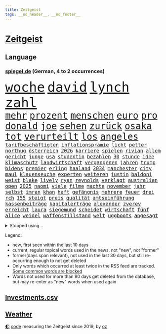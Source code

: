 ```yaml
---
title: Zeitgeist
tags: __no_header__, __no_footer__
---
```


# [Zeitgeist](https://oliz.io/zeitgeist/)

## Language

<h3><a href="https://www.spiegel.de" target="_blank">spiegel.de</a> (German, 4 to 2 occurrences)</h3>
<p style="font-family:monospace">
<span style="font-size:32pt"><a href="news_links.html#woche" class="current">woche</a></span>
<span style="font-size:32pt"><a href="news_links.html#david" class="current">david</a></span>
<span style="font-size:32pt"><a href="news_links.html#lynch" class="new">lynch</a></span>
<span style="font-size:32pt"><a href="news_links.html#zahl" class="current">zahl</a></span>
<br>
<span style="font-size:22pt"><a href="news_links.html#mehr" class="current">mehr</a></span>
<span style="font-size:22pt"><a href="news_links.html#prozent" class="current">prozent</a></span>
<span style="font-size:22pt"><a href="news_links.html#menschen" class="current">menschen</a></span>
<span style="font-size:22pt"><a href="news_links.html#euro" class="current">euro</a></span>
<span style="font-size:22pt"><a href="news_links.html#pro" class="current">pro</a></span>
<span style="font-size:22pt"><a href="news_links.html#donald" class="current">donald</a></span>
<span style="font-size:22pt"><a href="news_links.html#joe" class="current">joe</a></span>
<span style="font-size:22pt"><a href="news_links.html#sehen" class="current">sehen</a></span>
<span style="font-size:22pt"><a href="news_links.html#zurück" class="current">zurück</a></span>
<span style="font-size:22pt"><a href="news_links.html#osaka" class="current">osaka</a></span>
<span style="font-size:22pt"><a href="news_links.html#tot" class="current">tot</a></span>
<span style="font-size:22pt"><a href="news_links.html#verurteilt" class="current">verurteilt</a></span>
<span style="font-size:22pt"><a href="news_links.html#los" class="current">los</a></span>
<span style="font-size:22pt"><a href="news_links.html#angeles" class="current">angeles</a></span>
<br>
<span style="font-size:12pt"><a href="news_links.html#tarifbeschäftigten" class="current">tarifbeschäftigten</a></span>
<span style="font-size:12pt"><a href="news_links.html#inflationsprämie" class="new">inflationsprämie</a></span>
<span style="font-size:12pt"><a href="news_links.html#licht" class="current">licht</a></span>
<span style="font-size:12pt"><a href="news_links.html#petter" class="new">petter</a></span>
<span style="font-size:12pt"><a href="news_links.html#northug" class="new">northug</a></span>
<span style="font-size:12pt"><a href="news_links.html#österreich" class="current">österreich</a></span>
<span style="font-size:12pt"><a href="news_links.html#2026" class="current">2026</a></span>
<span style="font-size:12pt"><a href="news_links.html#karriere" class="current">karriere</a></span>
<span style="font-size:12pt"><a href="news_links.html#spielen" class="current">spielen</a></span>
<span style="font-size:12pt"><a href="news_links.html#rivian" class="new">rivian</a></span>
<span style="font-size:12pt"><a href="news_links.html#allem" class="current">allem</a></span>
<span style="font-size:12pt"><a href="news_links.html#gericht" class="current">gericht</a></span>
<span style="font-size:12pt"><a href="news_links.html#junge" class="current">junge</a></span>
<span style="font-size:12pt"><a href="news_links.html#usa" class="current">usa</a></span>
<span style="font-size:12pt"><a href="news_links.html#studentin" class="current">studentin</a></span>
<span style="font-size:12pt"><a href="news_links.html#bezahlen" class="current">bezahlen</a></span>
<span style="font-size:12pt"><a href="news_links.html#30" class="current">30</a></span>
<span style="font-size:12pt"><a href="news_links.html#stunde" class="current">stunde</a></span>
<span style="font-size:12pt"><a href="news_links.html#idee" class="current">idee</a></span>
<span style="font-size:12pt"><a href="news_links.html#klimaschutz" class="current">klimaschutz</a></span>
<span style="font-size:12pt"><a href="news_links.html#landwirtschaft" class="current">landwirtschaft</a></span>
<span style="font-size:12pt"><a href="news_links.html#vergangenen" class="current">vergangenen</a></span>
<span style="font-size:12pt"><a href="news_links.html#jahren" class="current">jahren</a></span>
<span style="font-size:12pt"><a href="news_links.html#trump" class="current">trump</a></span>
<span style="font-size:12pt"><a href="news_links.html#bidens" class="current">bidens</a></span>
<span style="font-size:12pt"><a href="news_links.html#premier" class="current">premier</a></span>
<span style="font-size:12pt"><a href="news_links.html#erling" class="current">erling</a></span>
<span style="font-size:12pt"><a href="news_links.html#haaland" class="current">haaland</a></span>
<span style="font-size:12pt"><a href="news_links.html#2034" class="current">2034</a></span>
<span style="font-size:12pt"><a href="news_links.html#manchester" class="current">manchester</a></span>
<span style="font-size:12pt"><a href="news_links.html#city" class="current">city</a></span>
<span style="font-size:12pt"><a href="news_links.html#maul" class="current">maul</a></span>
<span style="font-size:12pt"><a href="news_links.html#klauenseuche" class="new">klauenseuche</a></span>
<span style="font-size:12pt"><a href="news_links.html#experten" class="current">experten</a></span>
<span style="font-size:12pt"><a href="news_links.html#weiteren" class="current">weiteren</a></span>
<span style="font-size:12pt"><a href="news_links.html#justin" class="current">justin</a></span>
<span style="font-size:12pt"><a href="news_links.html#baldoni" class="current">baldoni</a></span>
<span style="font-size:12pt"><a href="news_links.html#weist" class="current">weist</a></span>
<span style="font-size:12pt"><a href="news_links.html#blake" class="current">blake</a></span>
<span style="font-size:12pt"><a href="news_links.html#lively" class="current">lively</a></span>
<span style="font-size:12pt"><a href="news_links.html#ryan" class="current">ryan</a></span>
<span style="font-size:12pt"><a href="news_links.html#reynolds" class="current">reynolds</a></span>
<span style="font-size:12pt"><a href="news_links.html#verklagt" class="current">verklagt</a></span>
<span style="font-size:12pt"><a href="news_links.html#australian" class="current">australian</a></span>
<span style="font-size:12pt"><a href="news_links.html#open" class="current">open</a></span>
<span style="font-size:12pt"><a href="news_links.html#2025" class="current">2025</a></span>
<span style="font-size:12pt"><a href="news_links.html#naomi" class="current">naomi</a></span>
<span style="font-size:12pt"><a href="news_links.html#viele" class="current">viele</a></span>
<span style="font-size:12pt"><a href="news_links.html#filme" class="current">filme</a></span>
<span style="font-size:12pt"><a href="news_links.html#machte" class="current">machte</a></span>
<span style="font-size:12pt"><a href="news_links.html#november" class="current">november</a></span>
<span style="font-size:12pt"><a href="news_links.html#jahr" class="current">jahr</a></span>
<span style="font-size:12pt"><a href="news_links.html#selbst" class="current">selbst</a></span>
<span style="font-size:12pt"><a href="news_links.html#imran" class="new">imran</a></span>
<span style="font-size:12pt"><a href="news_links.html#khan" class="current">khan</a></span>
<span style="font-size:12pt"><a href="news_links.html#haft" class="current">haft</a></span>
<span style="font-size:12pt"><a href="news_links.html#gefängnis" class="current">gefängnis</a></span>
<span style="font-size:12pt"><a href="news_links.html#mehrere" class="current">mehrere</a></span>
<span style="font-size:12pt"><a href="news_links.html#feuer" class="current">feuer</a></span>
<span style="font-size:12pt"><a href="news_links.html#drei" class="current">drei</a></span>
<span style="font-size:12pt"><a href="news_links.html#rch" class="new">rch</a></span>
<span style="font-size:12pt"><a href="news_links.html#155" class="new">155</a></span>
<span style="font-size:12pt"><a href="news_links.html#steigt" class="current">steigt</a></span>
<span style="font-size:12pt"><a href="news_links.html#preis" class="current">preis</a></span>
<span style="font-size:12pt"><a href="news_links.html#qualität" class="current">qualität</a></span>
<span style="font-size:12pt"><a href="news_links.html#amtseinführung" class="current">amtseinführung</a></span>
<span style="font-size:12pt"><a href="news_links.html#kassenbeiträge" class="new">kassenbeiträge</a></span>
<span style="font-size:12pt"><a href="news_links.html#kapitalerträge" class="new">kapitalerträge</a></span>
<span style="font-size:12pt"><a href="news_links.html#alexander" class="current">alexander</a></span>
<span style="font-size:12pt"><a href="news_links.html#zverev" class="current">zverev</a></span>
<span style="font-size:12pt"><a href="news_links.html#erreicht" class="current">erreicht</a></span>
<span style="font-size:12pt"><a href="news_links.html#laura" class="current">laura</a></span>
<span style="font-size:12pt"><a href="news_links.html#siegemund" class="new">siegemund</a></span>
<span style="font-size:12pt"><a href="news_links.html#scheidet" class="current">scheidet</a></span>
<span style="font-size:12pt"><a href="news_links.html#wirtschaft" class="current">wirtschaft</a></span>
<span style="font-size:12pt"><a href="news_links.html#fünf" class="current">fünf</a></span>
<span style="font-size:12pt"><a href="news_links.html#alice" class="current">alice</a></span>
<span style="font-size:12pt"><a href="news_links.html#weidel" class="current">weidel</a></span>
<span style="font-size:12pt"><a href="news_links.html#waffenstillstand" class="current">waffenstillstand</a></span>
<span style="font-size:12pt"><a href="news_links.html#welt" class="current">welt</a></span>
<span style="font-size:12pt"><a href="news_links.html#uggboots" class="new">uggboots</a></span>
<span style="font-size:12pt"><a href="news_links.html#angesagt" class="new">angesagt</a></span>
</p>
<details>
<summary>Stopped using...</summary>
<p class="former" style="font-size:12pt">
ronaldo(1549) prinz(1548) wechselt(1548) hinaus(1547) niedersachsen(1547) oberbürgermeister(1547) siegt(1547) bundesrepublik(1546) dauerhaft(1546) herbst(1546) wettbewerb(1546) 2019(1545) co₂(1545) gesundheitsminister(1545) senken(1545) stolz(1545) tiefe(1545) verhandelt(1545) entwurf(1544) kurzfristig(1544) neuseeland(1544) scheiterte(1544) verpflichtet(1544) vorbereitet(1544) eindruck(1543) künstler(1543) modelle(1543) präsentieren(1543) raum(1543) tempo(1543) augsburg(1542) ausfallen(1542) gemeinden(1542) pandemie(1542) fürchtet(1541) generalsekretär(1541) geworfen(1541) kriminellen(1541) mario(1541) razzia(1541) regt(1541) super(1541) treffer(1541) wählen(1541) besiegt(1540) geheimnis(1540) nürnberg(1540) reiche(1540) blieben(1539) erfolge(1539) produktion(1539) rezept(1539) richtige(1539) stößt(1539) tests(1539) träumen(1539) weltweite(1539) überwinden(1539) einreisen(1538) emmanuel(1538) macron(1538) schlimm(1538) stoßen(1538) summe(1538) teilte(1538) unrecht(1538) versorgt(1538) beraten(1537) signal(1537) teilnehmen(1537) verlierer(1537) besetzt(1536) maßnahme(1536) rat(1536) verpassen(1536) halbfinale(1534) triumph(1534) beiträge(1533) gesetze(1533) schäden(1533) spott(1533) langfristig(1532) wies(1532) wähler(1532) halb(1530) einsetzen(1529) song(1529) einschränkungen(1528) euparlament(1528) entscheidenden(1527) konkrete(1527) tür(1525) umgeht(1523) warm(1523) william(1523) begeistert(1522) landete(1522) berühmten(1521) betrifft(1520) erfüllt(1520) frisch(1520) wahrscheinlich(1519) gewinn(1518) informiert(1512) katharina(1507) klasse(1507) schaut(1505) thüringer(1504) versorgung(1500) hitler(1482) schiffe(1471) vormarsch(1416) panzer(1411) krieges(1319) drohende(1302) sammelt(1293) verdi(1290) kleidung(1281) auswärtige(1278) freigesprochen(1274) autoren(1265) insbesondere(1262) konzerns(1242) king(1216) fifa(1210) universität(1207) nfl(1191) ice(1182) kursieren(1180) wichtiges(1174) fachkräfte(1172) stern(1168) magazin(1160) verteidiger(1154) lieferungen(1153) luftwaffe(1153) militärischen(1137) verschiedenen(1109) propaganda(1099) geplatzt(1078) explosionen(1073) mbappé(1045) erneuerbare(1024) hochrangigen(1022) flüchten(1006) günstiger(1006) wiederaufbau(1002) fußballerinnen(997) durchsuchen(986) debattiert(943) ausbauen(942) iii(940) bedarf(938) veröffentlichen(928) neustart(926) baum(921) vermissten(921) zuwanderung(921) partnerin(919) rettungsaktion(907) folgten(904) legal(895) subventionen(886) aufmerksam(872) 05(863) gott(857) zurückkehren(850) lula(846) entstehen(844) ersetzt(842) grenzgebiet(824) außenpolitik(799) ulm(781) spion(780) böhmermann(773) verbindungen(767) nico(756) gelegenheit(744) aufgelöst(740) dritter(736) zehnte(733) ricarda(717) zwingt(716) minderjährige(709) wasserstoff(705) openai(700) technologie(700) verschleppt(693) manöver(692) uefa(691) panik(687) dfbpokal(681) brauche(679) instituts(674) fließen(661) hamilton(661) lewis(661) björn(659) hinweg(652) schließung(647) hauptrolle(643) angerichtet(642) zittern(636) dringt(634) 13jährige(633) schottischen(629) samuel(616) forscherin(615) florenz(590) gehandelt(590) mohammed(583) mahnen(582) lebensgefährlich(581) partien(580) wuchs(579) kylian(570) budget(569) obersten(554) fußballem(553) stellenabbau(550) vorlegen(550) quellen(549) popstars(542) vertrauter(542) essener(539) erderwärmung(537) desaster(536) staus(530) stützen(525) football(522) folter(511) meyer(500) afdchef(494) alaska(494) fraktion(491) 24jährige(489) american(488) vertreiben(486) tvsender(483) gewinner(477) miliz(472) getöteter(469) ständige(464) comedian(461) isst(461) rief(460) darstellung(458) berüchtigte(457) nachbarland(452) eröffnung(451) besetzung(450) hinterlässt(450) bahnsteig(447) lahmgelegt(444) kundgebungen(442) attentat(441) gravierenden(441) stimmte(441) nahost(434) gewähren(432) betonte(429) gefährlichsten(425) vulkanausbruch(424) adam(423) menschenrechte(422) recep(421) tayyip(421) cottbus(420) herbe(420) dokument(419) flensburg(419) mangelt(417) beschuldigte(414) stellten(414) wegfallen(410) signalisiert(409) wisconsin(408) aufzeichnungen(406) stationieren(403) haftstrafen(398) ließe(396) ruanda(396) taugt(389) demnächst(385) wackelt(384) 18jährige(383) bestraft(383) falls(383) dubai(381) 93(380) stuttgarter(379) größe(378) aufstellen(377) historischer(374) kriegsschiffe(374) finanziellen(372) brasilianische(369) bunker(368) grande(368) hugh(368) gezahlt(365) immunität(364) schwarzgrün(362) eilantrag(360) mögen(360) you(360) operation(359) abermals(357) christina(355) droge(352) wettkampf(349) rüsten(344) fehlenden(343) sony(343) vorbereiten(343) anwesend(341) potsdam(341) anpassung(340) beantragt(340) direkten(339) gepäck(339) indes(339) jackson(337) haag(334) reihenweise(333) territorium(329) herausforderer(325) vergewaltigungen(325) vergibt(323) hing(322) fahndet(319) gefälschte(319) jena(317) mitarbeiterin(317) falscher(316) lebenslang(315) historisch(314) digitalpakt(312) mallorca(311) vermittler(311) 74(308) frühe(308) mitmachen(305) schreibtisch(299) tasche(299) usmedien(298) held(297) schülerinnen(297) operationen(296) stammen(295) dienen(294) sarah(294) dortmunds(292) segeln(292) hessischen(290) fotografiert(289) spitzenkandidaten(287) panne(283) erfolgreicher(282) einblick(281) mischung(281) schmerzensgeld(280) matchwinner(279) aufsichtsrat(278) lieder(277) dokumentation(276) flossen(276) boxer(275) drittes(275) reiht(274) studien(274) 2029(271) fester(271) riskante(271) staatschefs(270) katja(268) milliardengeschäft(266) königlichen(263) brutale(262) grauen(262) 44(261) elektromobilität(261) techniken(261) grandiosen(257) eurowings(256) diplomatischen(255) ausgeweitet(252) pelosi(252) weltgrößten(252) konzerten(251) fuchs(250) engel(249) autobranche(247) kommentieren(247) gezielten(246) mclaren(245) römische(245) vereinbaren(245) europäischer(244) jessica(244) auswärtiges(243) mücken(243) verlaufen(243) euphorie(242) angeschlagenen(241) kommentare(240) geldwäsche(239) flüchtlingslager(238) hitlers(238) amtsgericht(237) jeweiligen(237) 21jährige(236) verbrecher(236) nachfolgerin(234) positive(234) eskalieren(233) mysteriösen(232) lando(231) norris(231) weibchen(230) films(228) planten(228) afrikanische(227) bande(227) perfekt(227) schärferes(225) ultrarechte(225) begleitung(224) eigenheim(224) sternschnuppen(224) vergnügen(224) organisiert(222) schumachers(222) weltkriegs(222) heinz(221) entwirft(219) reus(218) juan(217) resolution(216) stadtverwaltung(216) verschwörungsmythen(216) beißt(215) kennedy(215) eras(213) verschwundenen(210) zitiert(210) eingesperrt(209) einsteigen(208) verwüstet(208) diebstahls(205) extremwetter(205) bewegende(204) suchten(204) rekordsumme(203) berüchtigt(201) sportgeschichte(200) übte(199) vielfalt(196) rechtliche(194) gabriel(193) lösungen(193) leeren(192) magie(192) englands(191) kocht(190) look(190) sklerose(189) brat(188) krone(188) wachsende(187) abgelöst(186) beschleunigt(186) erfinden(186) gefälschten(186) jemanden(186) nationalhymne(184) nations(184) zeichnen(184) performance(182) 25jährigen(181) ariana(180) popsängerin(180) tops(180) erotik(179) guirassy(178) serhou(178) autounfall(177) standorten(177) vergewaltigte(177) legende(176) waffengewalt(176) erkunden(175) überwiegend(175) kalender(174) satellitenbilder(174) stabilität(174) baseball(173) gewaltsame(173) niedrigsten(173) schleppen(173) cnn(172) flohen(172) immens(171) massen(171) unwettern(171) weltgesundheitsorganisation(169) parat(168) vorgeschlagen(168) gruppenphase(167) tirol(166) wohnzimmer(166) finanzministerin(164) monatlichen(164) zentrales(163) donezk(162) merkt(160) endlosen(159) kolumbianischen(159) iron(158) verstorben(157) 73(156) badewanne(156) deckeln(156) anrichten(155) brutalität(154) entsprechende(154) gräben(154) komödie(154) postete(154) bond(153) buckelwal(153) reuter(153) verzeihung(152) längeren(150) stechen(150) feststellen(149) freundschaften(148) nicolas(148) privatjets(148) toskana(148) ermorden(147) sprengsatz(147) werft(147) fahnenflucht(146) yoga(146) austin(145) einladen(145) ifoindex(145) kunstwerke(145) änderung(145) pakt(143) uspolitik(143) altstadt(142) jones(142) gelohnt(141) spendengelder(141) aggressive(140) arbeitskräften(140) befeuert(140) freistaat(140) schwerin(140) brandanschlägen(139) ceo(138) status(138) weint(138) abgebaut(136) geknackt(136) biologische(135) gezielte(135) jamie(135) ifoinstituts(134) impfgegner(133) berufliche(132) diplomaten(132) entlassungen(132) arbeitsplätze(131) anhaltende(129) ausgetauscht(129) beschmiert(129) borg(129) gleicht(129) verfasst(129) verursachen(129) viren(129) benutzte(128) fußballweltverband(128) trauriger(128) echt(126) risse(126) woidke(126) rogan(125) schuster(125) zwischenbilanz(125) anschlags(124) einzusetzen(124) globaler(124) lichtblick(124) mpox(124) carpenter(123) mpoxvariante(123) multiple(123) vergangen(123) witze(123) finanzexperte(122) ohrfeige(122) zwangsweise(122) einmarsch(121) miss(121) 30000(120) profiteure(120) rose(119) bakterien(118) überrollt(118) image(117) karsten(117) erstaunliche(115) südfrankreich(115) vertriebenen(115) gebraucht(114) mtv(114) ratlos(114) vereinte(114) kathrin(113) landesverbände(113) zweitgrößte(113) bestätigten(112) bewirbt(112) abc(111) espresso(111) wolfsburg(111) jugendtrainer(110) teuersten(110) ausdauer(109) auslosung(109) dua(109) lipa(109) covorsitzende(108) eingestuften(108) nordseeinsel(108) verunglückten(108) anlässlich(107) erleichterte(107) vollstreckt(107) wohnkosten(107) ding(106) elversberg(106) gebannt(106) mönchengladbach(106) speziellen(106) berühmter(105) galaxy(105) versteckte(105) schwachstellen(104) universum(104) aufsichtsratschef(103) berlinneukölln(103) code(103) fremder(103) spiegelrecherchen(102) enttäuschungen(101) 1200(100) infiziert(100) befunden(99) bernhard(99) flexible(99) jim(99) jurist(99) rätselhaften(99) washingtons(99) eingeliefert(98) jordanien(98) kaufprämie(98) angeschwemmt(96) juristischen(96) sparmaßnahmen(96) unobericht(96) bescheiden(95) fernzuhalten(95) silke(95) stunts(95) wmqualifikation(95) gomez(94) rockstar(94) selena(94) verwandten(94) ausgebeutet(93) lkwfahrer(93) mathe(93) weltfußballer(93) übergossen(93) 37jähriger(92) buckingham(91) doppelpack(91) pikante(91) fußballstars(90) handelskammer(90) raabs(90) raygun(90) siegesserie(90) verroht(90) voigt(90) billig(89) erpresser(89) gewaschen(89) schärferer(89) spiegelredakteure(89) tierischen(89) hape(88) kerkeling(88) nachlesen(88) sechsjährige(88) shops(88) unterschreibt(88) beurteilt(87) eilt(87) konrad(87) nsdap(87) staatsgebiet(87) unterschiedliche(87) distanzen(86) frische(86) mehrheitsverhältnisse(86) sensible(86) trendsport(86) warnzeichen(86) weine(86) anzupassen(85) bewährungsstrafe(85) bundespartei(85) dementsprechend(85) freies(85) selfies(85) vaude(85) zusammenbringt(85) bekäme(84) bundesweite(84) gedankenkarussell(84) geschäftsräume(84) kommandeur(84) milizionäre(84) natürliche(84) pubs(84) rettungswagen(84) schenken(84) sturmgewehr(84) tarifgespräche(84) cdukanzlerkandidat(83) enttäuschten(83) flugobjekte(83) fotografieren(83) schrammt(83) unsterblich(83) verschenken(83) 182(82) anzeigen(82) dubiose(82) erlaubnis(82) gerechte(82) medizinern(82) mutterschaft(82) söders(82) voraussichtlich(82) antisemitischen(81) irgendwie(81) krankenstand(81) liveticker(81) oregon(81) strompreisen(81) veranstaltungen(81) kern(80) modifizierte(80) bezogen(79) drastischen(79) echter(79) expolizist(79) fotoausstellung(79) schmieden(79) schuhe(79) vwkonzern(79) zeitgeist(79) fehleinschätzung(78) fortuna(78) jersey(78) knoten(78) speist(78) stanley(78) tötungsdelikts(78) völkerrechtler(78) überproduktion(78) bedrohte(77) klimaaktivistin(77) korea(77) robben(77) sprengt(77) leihgabe(76) sportvereinen(76) ängste(76) antoine(75) cdukandidat(75) infektionen(75) stromausfälle(75) 50jährige(74) bemängelt(74) heizungsgesetz(74) sperrung(74) hausbesuche(73) modegeschäft(73) neuerung(73) olympiastadion(73) produktionskosten(73) rekrutierung(73) 7000(72) campbell(72) gebäuden(72) kulturellen(72) rutte(72) unentbehrlich(72) zusammenarbeiten(72) bewerber(71) bowles(71) camillas(71) dimensionen(71) grant(71) hiobsbotschaft(71) joker(71) nike(71) pornos(71) präsenz(71) rauchverbot(71) verblüfft(71) wurst(71) fight(70) gelbrot(70) gelungene(70) mehrjährige(70) nette(70) norbert(70) spitzenspiel(70) verewigt(70) apokalypse(69) baseballprofi(69) einführen(69) empfehlenswert(69) exemplare(69) flüchtlingsboot(69) gleichgesinnten(69) andersdenkende(68) avignonprozess(68) fortan(68) fünfeinhalb(68) lachen(68) auslandsreisen(67) schachbrett(67) stagniert(67) besorgnis(66) bundesligatopspiel(66) taiwans(66) betrugsmasche(65) eingestiegen(65) floss(65) grundschule(65) größeres(65) inhaftiert(65) schubert(65) zunehmen(65) 320(64) friedlichen(64) gefoltert(64) gerd(64) grausamkeit(64) spiegeljournalistin(64) werkstattkosten(64) eddie(63) importe(63) leseempfehlungen(63) unterwerfung(63) wissenschaftsredaktion(63) zwangsarbeit(63) bestattet(62) callcenter(62) exsoldat(62) guido(62) krisenherden(62) modellen(62) okay(62) verbrennen(62) aka(61) befinde(61) globales(61) klimageld(61) liv(61) selfcare(61) sexpartys(61) strömquist(61) unzählige(61) verwandte(61) ansonsten(60) aufzuschreiben(60) geldtransportbranche(60) lebenszeichen(60) martialisch(60) mietpreisbremse(60) nordgaza(60) schachweltmeister(60) schnellere(60) this(60) vogue(60) 8(58) bekenntnis(58) bewaffnung(58) einzubringen(58) enormer(58) asia(57) bekämen(57) bewegenden(57) dunkles(57) erwachsen(57) geladene(57) tarife(57) tiefgreifende(57) verschenkt(57) vollkommen(57) wunschzettel(57) durchsuchungen(56) enkeltrickbetrüger(56) fsv(56) offizieller(56) tanzen(56) tierschutz(56) verständigung(56) ausdruck(55) ausgegeben(55) bedrohungen(55) grenell(55) rki(55) stopp(55) wolfsburgs(55) zusagen(55) gysi(54) luftaufnahmen(54) löhne(54) obduktion(54) topdiplomaten(54) abschaltung(53) kalkulieren(53) unfallopfer(53) vorweihnachtszeit(53) koalitionsvertrag(52) supersportwagen(52) unterschreiben(52) kassieren(51) rappt(51) tagesschau(51) abgedreht(50) berühmtem(50) betracht(50) broadway(50) deutschem(50) gespür(50) madison(50) richtete(50) schulzeit(50) absoluten(49) anrufer(49) covid19(49) nets(49) saarbrücken(49) teenagers(49) umgestellt(49) verstieß(49) characterai(48) gewaltiger(48) herausgegeben(48) jayz(48) kulinarische(48) nachwuchses(48) neckar(48) sommerzeit(48) urwald(48) drittligist(47) gruselkabinett(47) michail(47) arbeitskosten(46) gewaltige(46) inmitten(46) maßstäbe(46) schweinen(46) bahnfahren(45) dhabi(45) gefangener(45) herrschern(45) machtverteilung(45) militärbündnis(45) mitarbeitenden(45) tansania(45) umweltminister(45) ausreichenden(44) außenministers(44) echtheit(44) mitbringen(44) potenziellen(44) rundfunkbeitrag(44) russlandfreundlichen(44) silva(44) sonderzug(44) beharrt(43) sprint(43) wehtun(43) cd(42) chatgruppen(42) involviert(42) atalanta(41) candela(41) crasht(41) kleidungsstück(41) bergamo(40) camus(40) innovative(40) platzierung(40) popkonzert(40) wohlfühlen(40) zukunftspläne(40) badenoch(39) beiträgen(39) einhalten(39) fahrplan(39) genuss(39) hegen(39) kemi(39) persönlicher(39) süd(39) 2800(38) abkehr(38) einlegen(38) murphy(38) vortag(38) cdupolitikerin(37) delegation(37) esslingen(37) feministische(37) jill(37) malte(37) menschenrechtsorganisation(37) zurückgemeldet(37) 343(36) dobrindt(36) meistgehörte(36) nachhaltige(36) übergabe(36) amused(35) ausgaben(35) berüchtigten(35) graça(35) meines(35) peters(35) weihnachtsferien(35) erschütternd(34) minderheitsregierung(34) telefonat(34) verbesserungen(34) weihnachtsgeld(34) wmkampf(34) australiens(33) dominanten(33) funkspruch(33) hort(33) radsportler(33) verwundete(33) wirtschaftswissenschaftler(33) abschreiben(32) einspruch(32) entfesselt(32) gesteckt(32) lobte(32) royale(32) angestellte(31) gewalttätige(31) gisele(31) partnern(31) arktis(30) buchungstrick(30) camilla(30) kleid(30) lieferengpässen(30) läuten(30) notredame(30) schnellstmöglich(30) terminiert(30) unsicherer(30) vorindustriellen(30) wahlkampfmodus(30) wal(30) apotheke(29) jahrelange(29) kulturell(29) tarif(29) überzeugten(29) brandmauer(28) crewmitgliedern(28) schmerz(28) benennen(27) bukarest(27) coote(27) infowars(27) inhaftieren(27) onion(27) parodie(27) rita(27) satirezeitschrift(27) argentinischen(26) entwürfe(26) julius(26) keirin(26) medienberichte(26) startrainer(26) wohlhabenden(26) zehnjährigen(26) 2005(25) aufklären(25) geduld(25) høiby(25) knappheit(25) kronprinzessin(25) marius(25) nuklearen(25) olympiabewerbung(25) val(25) weitreichenden(25) banane(24) gerald(24) mettemarits(24) personalnot(24) prophezeit(24) angereist(23) diente(23) ernennt(23) mettemarit(23) rheinischbergischen(23) tarifkonflikt(23) verfrüht(23) befreiung(22) fahnen(22) medizinstudium(22) nachgewiesen(22) regierenden(22) toxischer(22) völkerrecht(22) dommaraju(21) grübeln(21) gukesh(21) oz(21) preisschock(21) selbstoptimierung(21) stiefmutter(21) tennisplatz(21) wohnungsmarkt(21) zurückgerufen(21) begreifen(20) bielefeld(20) drohendes(20) ertragen(20) hapert(20) ios(20) neuester(20) rekordverdächtige(20) weltpolitik(19) geschäftsleute(18) hilfsorganisation(18) ruinieren(18) toxische(18) verleumdungsklage(18) billiganbieter(17) chefredakteurin(17) epochal(17) evan(17) höhle(17) liren(17) nan(17) natomitgliedschaft(17) ubooten(17) 62jährige(16) botox(16) handballem(16) mitangeklagten(16) neuss(16) rupert(16) verbindliche(16) überraschungen(16) bleibende(15) dramé(15) freispruch(15) mouhamed(15) popsuperstar(15) spionageabwehr(15) vereinigung(15) wiederum(15) einstecken(14) ernsten(14) fußstapfen(14) günstigste(14) ifoumfrage(14) mitgliederversammlung(14) schauspielerinnen(14) spielraum(14) verschlechtert(14) abwasserproben(13) entfliehen(13) eujustizkommissar(13) mitgliedschaft(13) reynders(13) unhaltbar(13) unterfranken(13) verankert(13) werner(13) ddaypapier(12) falschaussage(12) heimkehr(12) heran(12) umweltministerium(12) verbrennungsmotor(12) angekurbelt(11) assadregime(11) bundesgeschäftsführer(11) einnahme(11) usrepräsentantenhauses(11) volksbank(11) zwillingstöchter(11)
</p>
</details>
<p>Legend:
<ul>
<li><span class="new">new</span>, first seen within the last 10 days</li>
<li><span class="current">current</span>, regular topical words used in the news, not "new", not "former"</li>
<li><span class="former">former(days span relevant)</span>, not used in the last 30 days, but still re-occurring enough to not get deleted</li>
<li>Only words which occurred at least twice in the RSS feed are tracked. <a href="language/filters.py">Some common words are blocked</a></li>
<li>Words not used for more than 90 days get deleted from the database, but may re-enter as "new" words when used again</li>
</ul>
</p>

## [Investments](investments.html)[.csv](investments.csv)

## [Weather](weather.html)

<footer>
<a href="javascript:toggleTheme()" class="nav">🌓</a>
<a href="https://github.com/ooz/zeitgeist">code</a> measuring the Zeitgeist since 2019, by <a href="https://oliz.io">oz</a>
</footer>
